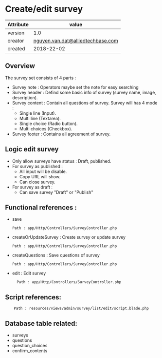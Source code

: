 # Create/edit survey

Attribute | value
--------- |---------
version   | 1.0
creator   | nguyen.van.dat@alliedtechbase.com
created   | 2018-22-02


## Overview
The survey set consists of 4 parts : 
   * Survey note : Operators maybe set the note for easy searching
   * Survey header : Defind some basic info of survey (survey name, image, description).
   * Survey content : Contain all questions of survey. Survey will has 4 mode :
     * Single line (Input).
     * Multi line (Textarea).
     * Single choice (Radio button).
     * Multi choices (Checkbox).
   * Survey footer : Contains all agreement of survey.

## Logic edit survey

  * Only allow surveys have status : Draft, published.
  * For survey as published : 
      * All input will be disable.
      * Copy URL will show.
      * Can close survey.
  * For survey as draft : 
      * Can save survey "Draft" or "Publish"
          
## Functional references :
  * save
       
  
        Path : app/Http/Controllers/SurveyController.php     
       
  * createOrUpdateSurvey : Create survey or update survey
           
  
        Path : app/Http/Controllers/SurveyController.php
  
  * createQuestions : Save questions of survey
             
  
        Path : app/Http/Controllers/SurveyController.php
        
  * edit : Edit survey
               
    
          Path : app/Http/Controllers/SurveyController.php
    
## Script references: 
    
    
        Path : resources/views/admin/survey/list/edit/script.blade.php
    
## Database table related:
  * surveys
  * questions
  * question_choices
  * confirm_contents